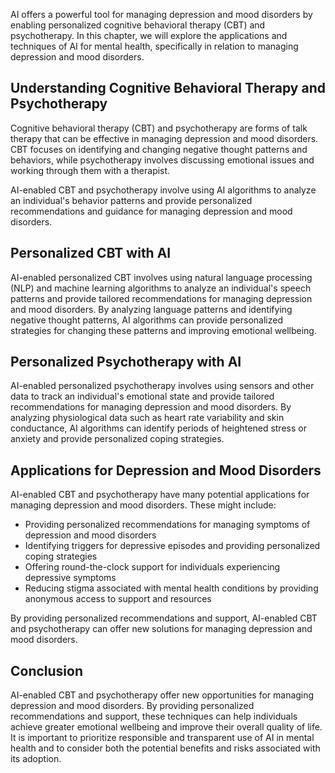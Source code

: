 
AI offers a powerful tool for managing depression and mood disorders by enabling personalized cognitive behavioral therapy (CBT) and psychotherapy. In this chapter, we will explore the applications and techniques of AI for mental health, specifically in relation to managing depression and mood disorders.

Understanding Cognitive Behavioral Therapy and Psychotherapy
------------------------------------------------------------

Cognitive behavioral therapy (CBT) and psychotherapy are forms of talk therapy that can be effective in managing depression and mood disorders. CBT focuses on identifying and changing negative thought patterns and behaviors, while psychotherapy involves discussing emotional issues and working through them with a therapist.

AI-enabled CBT and psychotherapy involve using AI algorithms to analyze an individual's behavior patterns and provide personalized recommendations and guidance for managing depression and mood disorders.

Personalized CBT with AI
------------------------

AI-enabled personalized CBT involves using natural language processing (NLP) and machine learning algorithms to analyze an individual's speech patterns and provide tailored recommendations for managing depression and mood disorders. By analyzing language patterns and identifying negative thought patterns, AI algorithms can provide personalized strategies for changing these patterns and improving emotional wellbeing.

Personalized Psychotherapy with AI
----------------------------------

AI-enabled personalized psychotherapy involves using sensors and other data to track an individual's emotional state and provide tailored recommendations for managing depression and mood disorders. By analyzing physiological data such as heart rate variability and skin conductance, AI algorithms can identify periods of heightened stress or anxiety and provide personalized coping strategies.

Applications for Depression and Mood Disorders
----------------------------------------------

AI-enabled CBT and psychotherapy have many potential applications for managing depression and mood disorders. These might include:

* Providing personalized recommendations for managing symptoms of depression and mood disorders
* Identifying triggers for depressive episodes and providing personalized coping strategies
* Offering round-the-clock support for individuals experiencing depressive symptoms
* Reducing stigma associated with mental health conditions by providing anonymous access to support and resources

By providing personalized recommendations and support, AI-enabled CBT and psychotherapy can offer new solutions for managing depression and mood disorders.

Conclusion
----------

AI-enabled CBT and psychotherapy offer new opportunities for managing depression and mood disorders. By providing personalized recommendations and support, these techniques can help individuals achieve greater emotional wellbeing and improve their overall quality of life. It is important to prioritize responsible and transparent use of AI in mental health and to consider both the potential benefits and risks associated with its adoption.
